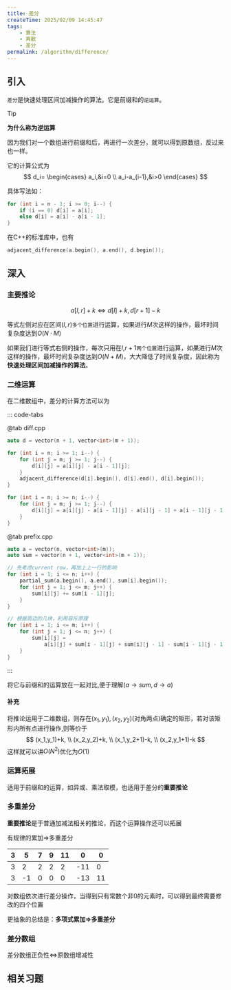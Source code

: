```yaml
---
title: 差分
createTime: 2025/02/09 14:45:47
tags:
    - 算法
    - 离散
    - 差分
permalink: /algorithm/difference/
---
```


## 引入

`差分`是快速处理区间加减操作的算法。它是前缀和的`逆运算`。

> [!tip]
> **为什么称为逆运算**
> 
> 因为我们对一个数组进行前缀和后，再进行一次差分，就可以得到原数组，反过来也一样。


它的计算公式为
$$
d_i=
\begin{cases}
a_i,&i=0 \\
a_i-a_{i-1},&i>0
\end{cases}
$$

具体写法如：
```cpp
for (int i = n - 1; i >= 0; i--) {
    if (i == 0) d[i] = a[i];
    else d[i] = a[i] - a[i - 1];
}
```

在C++的标准库中，也有

```cpp
adjacent_difference(a.begin(), a.end(), d.begin());
```

## 深入

### 主要推论

$$
a[l,r]+k \iff d[l]+k, d[r+1]-k 
$$

等式左侧对应在区间$(l,r)$`多个位置`进行运算，如果进行$M$次这样的操作，最坏时间复杂度达到$O(N \cdot M)$

如果我们进行等式右侧的操作，每次只用在$l$,$r+1$`两个位置`进行运算，如果进行$M$次这样的操作，最坏时间复杂度达到$O(N + M)$，大大降低了时间复杂度，因此称为**快速处理区间加减操作的算法**。

### 二维运算

在二维数组中，差分的计算方法可以为

::: code-tabs

@tab diff.cpp
```cpp
auto d = vector(n + 1, vector<int>(m + 1));

for (int i = n; i >= 1; i--) {
    for (int j = m; j >= 1; j--) {
        d[i][j] = a[i][j] - a[i - 1][j];
    }
    adjacent_difference(d[i].begin(), d[i].end(), d[i].begin());
}

for (int i = n; i >= n; i--) {
    for (int j = m; j >= 1; j--) {
        d[i][j] = a[i][j] - a[i - 1][j] - a[i][j - 1] + a[i - 1][j - 1];
    }
}
```
@tab prefix.cpp
```cpp
auto a = vector(n, vector<int>(m));
auto sum = vector(n + 1, vector<int>(m + 1));

// 先考虑current row，再加上上一行的影响
for (int i = 1; i <= n; i++) {
    partial_sum(a.begin(), a.end(), sum[i].begin());
    for (int j = 1; j <= m; j++) {
        sum[i][j] += sum[i - 1][j];
    }
}

// 根据周边的几块，利用容斥原理
for (int i = 1; i <= m; i++) {
    for (int j = 1; j <= n; j++) {
        sum[i][j] =
            a[i][j] + sum[i - 1][j] + sum[i][j - 1] - sum[i - 1][j - 1];
    }
}

```
:::

将它与前缀和的运算放在一起对比,便于理解($a \rightarrow sum, d \rightarrow a$)

#### 补充

将推论运用于二维数组，则存在$(x_1,y_1),(x_2,y_2)$(对角两点)确定的矩形，若对该矩形内所有点进行操作,则等价于
$$
(x_1,y_1)+k, \\
(x_2,y_2)+k,  \\
(x_1,y_2+1)-k, \\
(x_2,y_1+1)-k
$$
这样就可以讲$O(N^2)$优化为$O(1)$


### 运算拓展

适用于前缀和的运算，如异或、乘法取模，也适用于差分的**重要推论**

### 多重差分

**重要推论**是于普通加减法相关的推论，而这个运算操作还可以拓展

有规律的累加$\Rightarrow$多重差分

|   3   |   5   |   7   |   9   |   11   |   0   |   0   |
|-------|-------|-------|-------|--------|-------|-------|
|   3   |   2   |   2   |   2   |    2   |  -11  |   0   |
|   3   |  -1   |   0   |   0   |   0    |  -13  |  11   |

对数组依次进行差分操作，当得到只有常数个非0的元素时，可以得到最终需要修改的四个位置

更抽象的总结是：**多项式累加$\Rightarrow$多重差分**


### 差分数组

差分数组正负性$\iff$原数组增减性


## 相关习题
